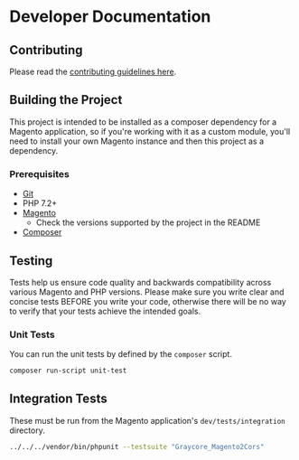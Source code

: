 # Developer Documentation

## Contributing
Please read the [contributing guidelines here](https://github.com/graycoreio/daffodil/blob/develop/CONTRIBUTING.md).

## Building the Project
This project is intended to be installed as a composer dependency for a Magento application, so if you're working with it as a custom module, you'll need to install your own Magento instance and then this project as a dependency.

### Prerequisites
* [Git](https://git-scm.com/)
* PHP 7.2+
* [Magento](https://github.com/magento/magento2)
    * Check the versions supported by the project in the README
* [Composer](https://getcomposer.org/)


## Testing
Tests help us ensure code quality and backwards compatibility across various Magento and PHP versions. Please make sure you write clear and concise tests BEFORE you write your code, otherwise there will be no way to verify that your tests achieve the intended goals.

### Unit Tests
You can run the unit tests by defined by the `composer` script.

```bash 
composer run-script unit-test
```

## Integration Tests
These must be run from the Magento application's `dev/tests/integration` directory.

```bash
../../../vendor/bin/phpunit --testsuite "Graycore_Magento2Cors"
```